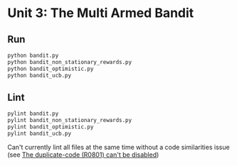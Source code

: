 # Unit 3: The Multi Armed Bandit

## Run

```sh
python bandit.py
python bandit_non_stationary_rewards.py
python bandit_optimistic.py
python bandit_ucb.py
```

## Lint

```sh
pylint bandit.py
pylint bandit_non_stationary_rewards.py
pylint bandit_optimistic.py
pylint bandit_ucb.py
```

Can't currently lint all files at the same time without a code similarities
issue (see
[The duplicate-code (R0801) can't be disabled](https://github.com/PyCQA/pylint/issues/214))
